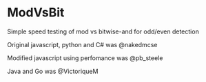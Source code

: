# ModVsBit

Simple speed testing of mod vs bitwise-and for odd/even detection

Original javascript, python and C# was @nakedmcse

Modified javascript using perfomance was @pb_steele

Java and Go was @VictoriqueM
